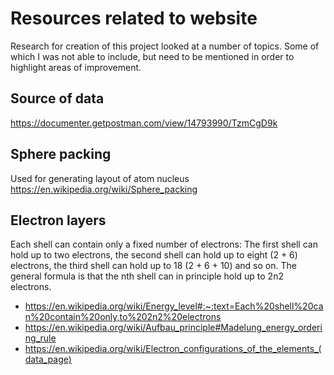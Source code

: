 # Resources related to website

Research for creation of this project looked at a number of topics. Some of which I was not able to include, but need to be mentioned in order to highlight areas of improvement.

## Source of data

https://documenter.getpostman.com/view/14793990/TzmCgD9k

## Sphere packing

Used for generating layout of atom nucleus
https://en.wikipedia.org/wiki/Sphere_packing

## Electron layers

Each shell can contain only a fixed number of electrons: The first shell can hold up to two electrons, the second shell can hold up to eight (2 + 6) electrons, the third shell can hold up to 18 (2 + 6 + 10) and so on. The general formula is that the nth shell can in principle hold up to 2n2 electrons.

- https://en.wikipedia.org/wiki/Energy_level#:~:text=Each%20shell%20can%20contain%20only,to%202n2%20electrons
- https://en.wikipedia.org/wiki/Aufbau_principle#Madelung_energy_ordering_rule
- https://en.wikipedia.org/wiki/Electron_configurations_of_the_elements_(data_page)
